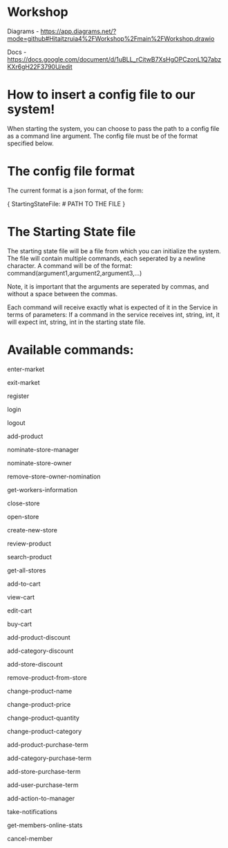 # Workshop

Diagrams - https://app.diagrams.net/?mode=github#Hitaitzruia4%2FWorkshop%2Fmain%2FWorkshop.drawio

Docs - https://docs.google.com/document/d/1uBLL_rCitwB7XsHgOPCzonL1Q7abzKXr6gH22F3790U/edit

# How to insert a config file to our system!
When starting the system, you can choose to pass the path to a config file as a command line argument. The config file must be of the format specified below.

# The config file format
The current format is a json format, of the form:

{
  StartingStateFile: # PATH TO THE FILE
}

# The Starting State file
The starting state file will be a file from which you can initialize the system. The file will contain multiple commands, each seperated by a newline character. A command will be of the format:
command(argument1,argument2,argument3,...)

Note, it is important that the arguments are seperated by commas, and without a space between the commas.

Each command will receive exactly what is expected of it in the Service in terms of parameters: If a command in the service receives int, string, int, it will expect int, string, int in the starting state file.

# Available commands:
enter-market

exit-market

register

login

logout

add-product

nominate-store-manager

nominate-store-owner

remove-store-owner-nomination

get-workers-information

close-store

open-store

create-new-store

review-product

search-product

get-all-stores

add-to-cart

view-cart

edit-cart

buy-cart

add-product-discount

add-category-discount

add-store-discount

remove-product-from-store

change-product-name

change-product-price

change-product-quantity

change-product-category

add-product-purchase-term

add-category-purchase-term

add-store-purchase-term

add-user-purchase-term

add-action-to-manager

take-notifications

get-members-online-stats

cancel-member
